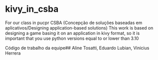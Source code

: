 # kivy_in_csba
For our class in pucpr CSBA (Concepção de soluções baseadas em aplicativos/Designing application-based solutions)
This work is based on designing a game basing it on an application in kivy format, so it is important that you use python versions equal to or lower than 3.10

Código de trabalho da equipe## Aline Tosatti, Eduardo Lubian, Vinicius Herrera
